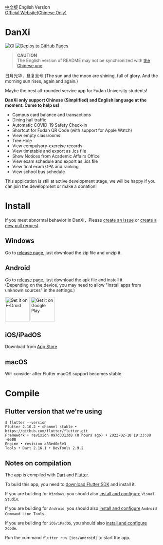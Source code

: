 [中文版](README.md) English Version  
[Official Website(Chinese Only)](https://danxi.fduhole.com)  
# DanXi
[![CI](https://github.com/DanXi-Dev/DanXi/actions/workflows/ci_ios.yml/badge.svg)](https://github.com/DanXi-Dev/DanXi/actions/workflows/ci_ios.yml)
[![Deploy to GitHub Pages](https://github.com/DanXi-Dev/DanXi/actions/workflows/deploy_to_gh-pages.yml/badge.svg)](https://github.com/DanXi-Dev/DanXi/actions/workflows/deploy_to_gh-pages.yml)  
  
> **CAUTION**   
> The English version of README may not be synchronized with [the Chinese one](README.md).

日月光华，旦复旦兮.(The sun and the moon are shining, full of glory. And the morning sun rises, again and again.)   
  
Maybe the best all-rounded service app for Fudan University students!

**DanXi only support Chinese (Simplified) and English language at the moment. Come to help us!**

- Campus card balance and transactions
- Dining hall traffic
- Automatic COVID-19 Safety Check-in
- Shortcut for Fudan QR Code (with support for Apple Watch)
- View empty classrooms
- Tree Hole
- View compulsory-exercise records
- View timetable and export as .ics file
- Show Notices from Academic Affairs Office
- View exam schedule and export as .ics file
- View final exam GPA and ranking
- View school bus schedule

This application is still at active development stage, we will be happy if you can join the development or make a donation!

# Install
If you meet abnormal behavior in DanXi，Please [create an issue](https://github.com/w568w/DanXi/issues/new/choose) or [create a new pull request](https://github.com/w568w/DanXi/compare).
## Windows
Go to [release page](https://github.com/w568w/DanXi/releases), just download the zip file and unzip it.   

## Android
Go to [release page](https://github.com/w568w/DanXi/releases), just download the apk file and install it.   
(Depending on the device, you may need to allow "Install apps from unknown sources" in the settings.)  

[<img src="https://fdroid.gitlab.io/artwork/badge/get-it-on.png"
     alt="Get it on F-Droid"
     height="80">](https://f-droid.org/packages/io.github.danxi_dev.dan_xi/)
[<img src="https://play.google.com/intl/en_us/badges/images/generic/en-play-badge.png"
     alt="Get it on Google Play"
     height="80">](https://play.google.com/store/apps/details?id=io.github.danxi_dev.dan_xi)

## iOS/iPadOS
Download from [App Store](https://apps.apple.com/us/app/旦夕/id1568629997)

## macOS 
Will consider after Flutter macOS support becomes stable.

# Compile
## Flutter version that we're using

```shell script
$ flutter --version
Flutter 2.10.2 • channel stable • https://github.com/flutter/flutter.git
Framework • revision 097d3313d8 (8 hours ago) • 2022-02-18 19:33:08 -0600
Engine • revision a83ed0e5e3
Tools • Dart 2.16.1 • DevTools 2.9.2
```
## Notes on compilation
The app is compiled with [Dart](https://dart.dev/) and [Flutter](https://flutter.dev/).  
  
To build this app, you need to [download Flutter SDK](https://flutter.dev/docs/get-started/install) and install it.    
  
If you are building for `Windows`, you should also [install and configure](https://visualstudio.microsoft.com/downloads/) `Visual Studio`.    
  
If you are building for `Android`, you should also [install and configure](https://developer.android.com/studio) `Android Command Line Tools`.   

If you are building for `iOS/iPadOS`, you should also [install and configure](https://apps.apple.com/cn/app/xcode/id497799835) `Xcode`.  

Run the command `flutter run [ios/android]` to start the app.

